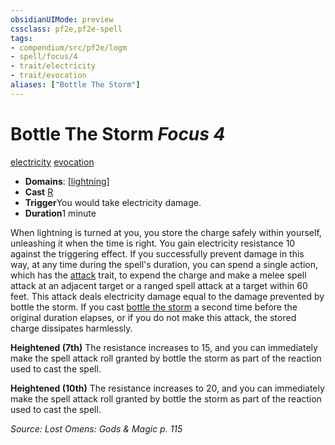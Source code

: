 ```yaml
---
obsidianUIMode: preview
cssclass: pf2e,pf2e-spell
tags:
- compendium/src/pf2e/logm
- spell/focus/4
- trait/electricity
- trait/evocation
aliases: ["Bottle The Storm"]
---
```

# Bottle The Storm *Focus 4*   
[electricity](../../rules/traits/electricity.md)  [evocation](../../rules/traits/evocation.md)  

- **Domains**: [[lightning](../setting/domains.md#Lightning)]
- **Cast** [R](../../rules/core-rulebook/chapter-9-playing-the-game.md#Actions "Reaction") 
- **Trigger**You would take electricity damage.
- **Duration**1 minute

When lightning is turned at you, you store the charge safely within yourself, unleashing it when the time is right. You gain electricity resistance 10 against the triggering effect. If you successfully prevent damage in this way, at any time during the spell's duration, you can spend a single action, which has the [attack](../../rules/traits/attack.md) trait, to expend the charge and make a melee spell attack at an adjacent target or a ranged spell attack at a target within 60 feet. This attack deals electricity damage equal to the damage prevented by bottle the storm. If you cast [bottle the storm]() a second time before the original duration elapses, or if you do not make this attack, the stored charge dissipates harmlessly.

**Heightened (7th)** The resistance increases to 15, and you can immediately make the spell attack roll granted by bottle the storm as part of the reaction used to cast the spell.

**Heightened (10th)** The resistance increases to 20, and you can immediately make the spell attack roll granted by bottle the storm as part of the reaction used to cast the spell.

*Source: Lost Omens: Gods & Magic p. 115*